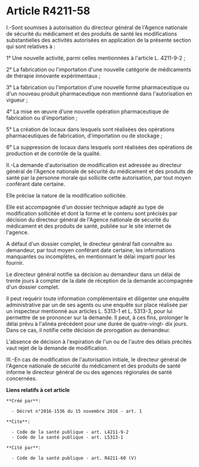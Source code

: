 # Article R4211-58

I.-Sont soumises à autorisation du directeur général de l'Agence nationale de sécurité du médicament et des produits de santé
les modifications substantielles des activités autorisées en application de la présente section qui sont relatives à : 

1° Une nouvelle activité, parmi celles mentionnées à l'article L. 4211-9-2 ; 

2° La fabrication ou l'importation d'une nouvelle catégorie de médicaments de thérapie innovante expérimentaux ; 

3° La fabrication ou l'importation d'une nouvelle forme pharmaceutique ou d'un nouveau produit pharmaceutique non mentionné
dans l'autorisation en vigueur ; 

4° La mise en œuvre d'une nouvelle opération pharmaceutique de fabrication ou d'importation ; 

5° La création de locaux dans lesquels sont réalisées des opérations pharmaceutiques de fabrication, d'importation ou de
stockage ; 

6° La suppression de locaux dans lesquels sont réalisées des opérations de production et de contrôle de la qualité. 

II.-La demande d'autorisation de modification est adressée au directeur général de l'Agence nationale de sécurité du
médicament et des produits de santé par la personne morale qui sollicite cette autorisation, par tout moyen conférant date
certaine. 

Elle précise la nature de la modification sollicitée. 

Elle est accompagnée d'un dossier technique adapté au type de modification sollicitée et dont la forme et le contenu sont
précisés par décision du directeur général de l'Agence nationale de sécurité du médicament et des produits de santé, publiée
sur le site internet de l'agence. 

A défaut d'un dossier complet, le directeur général fait connaître au demandeur, par tout moyen conférant date certaine, les
informations manquantes ou incomplètes, en mentionnant le délai imparti pour les fournir. 

Le directeur général notifie sa décision au demandeur dans un délai de trente jours à compter de la date de réception de la
demande accompagnée d'un dossier complet. 

Il peut requérir toute information complémentaire et diligenter une enquête administrative par un de ses agents ou une
enquête sur place réalisée par un inspecteur mentionné aux articles L. 5313-1 et L. 5313-3, pour lui permettre de se
prononcer sur la demande. Il peut, à ces fins, prolonger le délai prévu à l'alinéa précédent pour une durée de quatre-vingt-
dix jours. Dans ce cas, il notifie cette décision de prorogation au demandeur. 

L'absence de décision à l'expiration de l'un ou de l'autre des délais précités vaut rejet de la demande de modification. 

III.-En cas de modification de l'autorisation initiale, le directeur général de l'Agence nationale de sécurité du médicament
et des produits de santé informe le directeur général de ou des agences régionales de santé concernées.

**Liens relatifs à cet article**

	**Créé par**:

	  - Décret n°2016-1536 du 15 novembre 2016 - art. 1

	**Cite**:

	  - Code de la santé publique - art. L4211-9-2
	  - Code de la santé publique - art. L5313-1

	**Cité par**:

	  - Code de la santé publique - art. R4211-60 (V)
